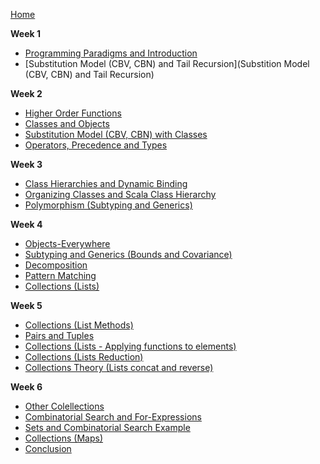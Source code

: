 [Home](https://github.com/rohitvg/scala-principles-1/wiki)

**Week 1**

* [Programming Paradigms and Introduction](https://github.com/rohitvg/scala-principles-1/wiki/Programming-Paradigms-and-Introduction)
* [Substitution Model (CBV, CBN) and Tail Recursion](Substition Model (CBV, CBN) and Tail Recursion)

**Week 2**

* [Higher Order Functions](https://github.com/rohitvg/scala-principles-1/wiki/Higher-Order-Functions)
* [Classes and Objects](https://github.com/rohitvg/scala-principles-1/wiki/Classes-and-Objects)
* [Substitution Model (CBV, CBN) with Classes](https://github.com/rohitvg/scala-principles-1/wiki/Substitution-Model-(CBV,-CBN)-with-Classes)
* [Operators, Precedence and Types](https://github.com/rohitvg/scala-principles-1/wiki/Operators,-Precedence-and-Type)

**Week 3**

* [Class Hierarchies and Dynamic Binding](https://github.com/rohitvg/scala-principles-1/wiki/Class-Hierarchies-and-Dynamic-Binding)
* [Organizing Classes and Scala Class Hierarchy](https://github.com/rohitvg/scala-principles-1/wiki/Organizing-Classes-and-Scala-Class-Hierarchy)
* [Polymorphism (Subtyping and Generics)](https://github.com/rohitvg/scala-principles-1/wiki/Polymorphism-(-Subtyping-and-Generics-))

**Week 4**

* [Objects-Everywhere](https://github.com/rohitvg/scala-principles-1/wiki/Objects-Everywhere)
* [Subtyping and Generics (Bounds and Covariance)](https://github.com/rohitvg/scala-principles-1/wiki/Subtyping-and-Generics-(Bounds-and-Covariance))
* [Decomposition](https://github.com/rohitvg/scala-principles-1/wiki/Decomposition)
* [Pattern Matching](https://github.com/rohitvg/scala-principles-1/wiki/Pattern-Matching)
* [Collections (Lists)](https://github.com/rohitvg/scala-principles-1/wiki/Collections-(Lists))

**Week 5**

* [Collections (List Methods)](https://github.com/rohitvg/scala-principles-1/wiki/Collections-(List-Methods))
* [Pairs and Tuples](https://github.com/rohitvg/scala-principles-1/wiki/Collections-(Pairs-and-Tuples))
* [Collections (Lists - Applying functions to elements)](https://github.com/rohitvg/scala-principles-1/wiki/Collections-(Lists---Applying-functions-to-elements))
* [Collections (Lists Reduction)](https://github.com/rohitvg/scala-principles-1/wiki/Collections-(Lists-Reduction))
* [Collections Theory (Lists concat and reverse)](https://github.com/rohitvg/scala-principles-1/wiki/Collections-Theory-(Lists-concat-and-reverse))

**Week 6**

* [Other Colellections](https://github.com/rohitvg/scala-principles-1/wiki/Other-Collections)
* [Combinatorial Search and For-Expressions](https://github.com/rohitvg/scala-principles-1/wiki/Combinatorial-Search-and-For-Expressions)
* [Sets and Combinatorial Search Example](https://github.com/rohitvg/scala-principles-1/wiki/Sets-and-Combinatorial-Search-Example)
* [Collections (Maps)]()
* [Conclusion]()